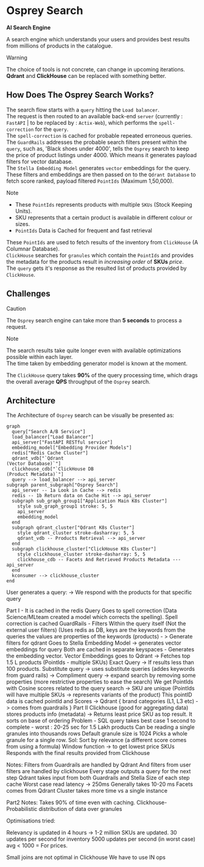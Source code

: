# Osprey Search

**AI Search Engine**

A search engine which understands your users and provides best results from millions of products in the catalogue.

> [!WARNING]
> The choice of tools is not concrete, can change in upcoming iterations.\
> **Qdrant** and **ClickHouse** can be replaced with something better.

## How Does The Osprey Search Works?

The search flow starts with a `query` hitting the `Load balancer`.\
The request is then routed to an available back-end `server` (currently : `FastAPI` | to be replaced by : `Actix-Web`), which performs the `spell-correction` for the `query`.\
The `spell-correction` is cached for probable repeated erroneous queries.\
The `GuardRails` addresses the probable search filters present within the `query`, such as, 'Black shoes under 4000', tells the `Osprey` search to keep the price of product listings under 4000. Which means it generates payload filters for vector database.\
The `Stella Embedding Model` generates `vector` embeddings for the query.\
These filters and embeddings are then passed on to the `Qdrant Database` to fetch score ranked, payload filtered `PointIds` (Maximum 1,50,000).

> [!NOTE]
> - These `PointIds` represents products with multiple `SKUs` (Stock Keeping Units).
> - SKU represents that a certain product is available in different colour or sizes.
> - `PointIds` Data is Cached for frequent and fast retrieval

These `PointIds` are used to fetch results of the inventory from `ClickHouse` (A Columnar Database).\
`ClickHouse` searches for `granules` which contain the `PointIds` and provides the metadata for the products result in *increasing order* of **SKUs** *price*.\
The `query` gets it's response as the resulted list of products provided by `ClickHouse`.

## Challenges

> [!CAUTION]
> The `Osprey` search engine can take more than **5 seconds** to process a request.

> [!NOTE]
> The search results take quite longer even with available optimizations possible within each layer.\
> The time taken by embedding generator model is known at the moment.

The `ClickHouse` query takes **90%** of the query processing time, which drags the overall average **QPS** throughput of the `Osprey` search.

## Architecture

The Architecture of `Osprey` search can be visually be presented as:

```mermaid
graph 
  query["Search A/B Service"]
  load_balancer["Load Balancer"]
  api_server["FastAPI RESTful service"]
  embedding_model["Embedding Provider Models"]
  redis["Redis Cache Cluster"]
  qdrant_vdb["`Qdrant
(Vector Database)`"]
  clickhouse_cdb["`ClickHouse DB
(Product Metadata)`"]
  query --> load_balancer --> api_server
subgraph parent_subgraph["Osprey Search"]
  api_server -- 1a Look in Cache --> redis
  redis -- 1b Return data on Cache Hit --> api_server
  subgraph sub_graph_group1["Application Main K8s Cluster"]
    style sub_graph_group1 stroke: 5, 5
    api_server
    embedding_model
  end
  subgraph qdrant_cluster["Qdrant K8s Cluster"]
    style qdrant_cluster stroke-dasharray: 5, 5
    qdrant_vdb -- Products Retrieval --> api_server
  end
  subgraph clickhouse_cluster["ClickHouse K8s Cluster"]
    style clickhouse_cluster stroke-dasharray: 5, 5
    clickhouse_cdb -- Facets And Retrieved Products Metadata --- api_server
  end
  kconsumer --> clickhouse_cluster
end
```

User generates a query: -> We respond with the products for that specific query

Part  I - It is cached in the redis 
Query Goes to spell correction (Data Science/MLteam created a model which corrects the spelling).
Spell correction is cached 
GuardRails - Filters Within the query itself (Not the external user filters)
		(Uses redis as DB, keys are the keywords from the queries the values are properties of the keywords (products) - > Generate filters for qdrant
Goes to Stella Embedding Model -> generates vector embeddings for query
		Both are cached in separate keyspaces -  Generates the embedding vector.
Vector Embeddings goes to Qdrant -> Fetches top 1.5 L products (PointIds - multiple SKUs)
Exact Query -> If results less than 100 products. Substitute query -> uses substitute queries (addes keywords from guard rails) -> Compliment query -> expand search by removing some properties (more restrictive properties to ease the search) 
We get PointIds with Cosine scores related to the query search -> SKU are unique (PointIds will have multiple SKUs -> represents variants of the product) 
This pointID data is cached pointId and Scores -> Qdrant { brand categories (L1, L3 etc) -> comes from guardrails }
Part II
Clickhouse (good for aggregating data) stores products info (metadata) -> Returns least price SKU as top result.
It sorts on base of ordering
Problem - SQL query takes best case 1 second to complete - worst : 20-25 sec for 1.5 Lakh products
Can be reading a single granules into thousands rows 
Default granule size is 1024
Picks a whole granule for a single row.
Sol:
Sort by relevance (a different score comes from using a formula)
Window function -> to get lowest price SKUs
Responds with the final results provided from Clickhouse

Notes:
Filters from Guardrails are handled by Qdrant
And filters from user filters are handled by clickhouse
Every stage outputs a query for the next step
Qdrant takes input from both Guardrails and Stella
Size of each step cache
Worst case read latency -> 250ms 
Generally takes 10-20 ms
Facets comes from Qdrant
Cluster takes more time vs a single instance

Part2 Notes:
Takes 90% of time even with caching.
Clickhouse- Probabilistic distribution of data over granules

Optimisations tried:


Relevancy is updated in 4 hours -> 1-2 million SKUs are updated.
30 updates per second for inventory
5000 updates per second (in worst case) avg < 1000 = For prices.

Small joins are not optimal in Clickhouse
We have to use IN ops



